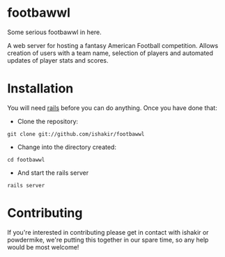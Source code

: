 footbawwl
=========

Some serious footbawwl in here.

A web server for hosting a fantasy American Football competition. Allows creation of users with a team name, selection of players and automated updates of player stats and scores.

Installation
============

You will need [rails](http://rubyonrails.org/download) before you can do anything. Once you have done that:

- Clone the repository:

```git clone git://github.com/ishakir/footbawwl```

- Change into the directory created:

```cd footbawwl```

- And start the rails server

```rails server```

Contributing
============

If you're interested in contributing please get in contact with ishakir or powdermike, we're putting this together in our spare time, so any help would be most welcome!

    
